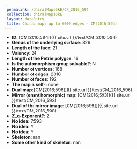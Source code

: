 ```yaml
--- 
 permalink: /chiralMaps6kE/CM_2016_594 
 collection: chiralMaps6kE
 layout: dataEntry
 title: Chiral maps up to 6000 edges - CM[2016;594]
---
```


- **ID**: [CM[2016;594]]({{ site.url }}/test/CM_2016_594)
- **Genus of the underlying surface**: 829
- **Length of the face**: 21
- **Valency**: 24
- **Length of the Petrie polygon**: 16
- **Is the automorphism group solvable?**: N
- **Number of vertices**: 168
- **Number of edges**: 2016
- **Number of faces**: 192
- **The map is self-**: none
- **Dual map**: [CM[2016;596]]({{ site.url }}/test/CM_2016_596)
- **Mirror (enantihomorphic) map**: [CM[2016;593]]({{ site.url }}/test/CM_2016_593)
- **Dual of the mirror image**: [CM[2016;598]]({{ site.url }}/test/CM_2016_598)
- **Z_q-Exponent?**: 2
- **No idea**:  7:593
- **No idea**: Y
- **No idea**: Y
- **Skeleton**: nan
- **Some other kind of skeleton**: nan
